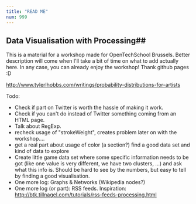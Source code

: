 ```yaml
---
title: "READ ME"
num: 999
---
```


## Data Visualisation with Processing##
This is a material for a workshop made for OpenTechSchool Brussels.
Better description will come when I'll take a bit of time on what to add actually here. In any case, you can already enjoy the workshop!
Thank github pages :D

http://www.tylerlhobbs.com/writings/probability-distributions-for-artists

Todo:
- Check if part on Twitter is worth the hassle of making it work.
- Check if you can't do instead of Twitter something coming from an HTML page.
- Talk about RegExp. 
- recheck usage of "strokeWeight", creates problem later on with the workshop....
- get a real part about usage of color (a section?) find a good data set and kind of data to explore
- Create little game data set where some specific information needs to be got (like one value is very different, we have two clusters, ...) and ask what this info is. Should be hard to see by the numbers, but easy to tell by finding a good visualisation.
- One more log: Graphs & Networks (Wikipedia nodes?)
- One more log (or part): RSS feeds. Inspiration: http://btk.tillnagel.com/tutorials/rss-feeds-processing.html
